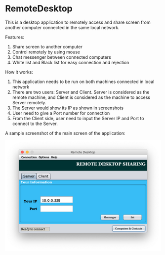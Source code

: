# RemoteDesktop

This is a desktop application to remotely access and share screen from another computer connected in the same local network.

Features:
  1. Share screen to another computer
  2. Control remotely by using mouse
  3. Chat messenger between connected computers
  4. White list and Black list for easy connection and rejection

How it works:
  1. This application needs to be run on both machines connected in local network
  2. There are two users: Server and Client. Server is considered as the remote machine, and Client is considered as the machine to access Server remotely.
  3. The Server would show its IP as shown in screenshots
  4. User need to give a Port number for connection
  5. From the Client side, user need to input the Server IP and Port to connect to the Server.

A sample screenshot of the main screen of the application:

![Main Screen](https://raw.githubusercontent.com/sabbirahmad/RemoteDesktop/master/screenshots/main_screen.png)
